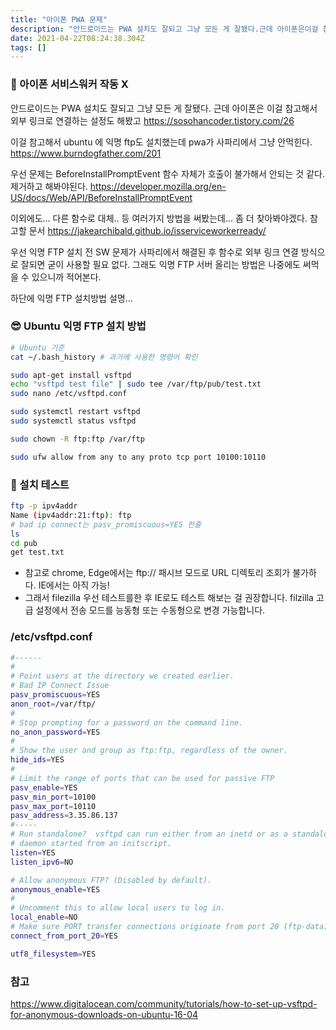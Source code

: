 ```yaml
---
title: "아이폰 PWA 문제"
description: "안드로이드는 PWA 설치도 잘되고 그냥 모든 게 잘됐다.근데 아이폰은이걸 참고해서 외부 링크로 연결하는 설정도 해봤고https&#x3A;//sosohancoder.tistory.com/26이걸 참고해서 ubuntu 에 익명 ftp도 설치했는데 pwa가 사파리에서 그냥 "
date: 2021-04-22T08:24:38.304Z
tags: []
---
```

### 🧨 아이폰 서비스워커 작동 X
안드로이드는 PWA 설치도 잘되고 그냥 모든 게 잘됐다.
근데 아이폰은
이걸 참고해서 외부 링크로 연결하는 설정도 해봤고
https://sosohancoder.tistory.com/26

이걸 참고해서 ubuntu 에 익명 ftp도 설치했는데 pwa가 사파리에서 그냥 안먹힌다. 
https://www.burndogfather.com/201

우선 문제는 BeforeInstallPromptEvent 함수 자체가 호출이 불가해서 안되는 것 같다. 제거하고 해봐야된다. 
https://developer.mozilla.org/en-US/docs/Web/API/BeforeInstallPromptEvent

이외에도... 다른 함수로 대체.. 등 여러가지 방법을 써봤는데... 좀 더 찾아봐야겠다.
참고할 문서
https://jakearchibald.github.io/isserviceworkerready/


우선 익명 FTP 설치 전 SW 문제가 사파리에서 해결된 후 함수로 외부 링크 연결 방식으로 잘되면 굳이 사용할 필요 없다. 그래도 익명 FTP 서버 올리는 방법은 나중에도 써먹을 수 있으니까 적어본다.

하단에 익명 FTP 설치방법 설명...

### 😎 Ubuntu 익명 FTP 설치 방법
```bash
# Ubuntu 기준
cat ~/.bash_history # 과거에 사용한 명령어 확인

sudo apt-get install vsftpd
echo "vsftpd test file" | sudo tee /var/ftp/pub/test.txt
sudo nano /etc/vsftpd.conf

sudo systemctl restart vsftpd
sudo systemctl status vsftpd

sudo chown -R ftp:ftp /var/ftp

sudo ufw allow from any to any proto tcp port 10100:10110

```

### 🎇 설치 테스트 
```bash
ftp -p ipv4addr
Name (ipv4addr:21:ftp): ftp
# bad ip connect는 pasv_promiscuous=YES 한줄
ls
cd pub
get test.txt
```

- 참고로 chrome, Edge에서는 ftp:// 패시브 모드로 URL 디렉토리 조회가 불가하다. IE에서는 아직 가능! 
- 그래서 filezilla 우선 테스트를한 후 IE로도 테스트 해보는 걸 권장합니다. filzilla 고급 설정에서 전송 모드를 능동형 또는 수동형으로 변경 가능합니다.

### /etc/vsftpd.conf
```bash
#------
#
# Point users at the directory we created earlier.
# Bad IP Connect Issue
pasv_promiscuous=YES
anon_root=/var/ftp/
#
# Stop prompting for a password on the command line.
no_anon_password=YES
#
# Show the user and group as ftp:ftp, regardless of the owner.
hide_ids=YES
#
# Limit the range of ports that can be used for passive FTP
pasv_enable=YES
pasv_min_port=10100
pasv_max_port=10110
pasv_address=3.35.86.137
#-----
# Run standalone?  vsftpd can run either from an inetd or as a standalone
# daemon started from an initscript.
listen=YES
listen_ipv6=NO

# Allow anonymous FTP? (Disabled by default).
anonymous_enable=YES
#
# Uncomment this to allow local users to log in.
local_enable=NO
# Make sure PORT transfer connections originate from port 20 (ftp-data).
connect_from_port_20=YES

utf8_filesystem=YES

```


### 참고
https://www.digitalocean.com/community/tutorials/how-to-set-up-vsftpd-for-anonymous-downloads-on-ubuntu-16-04

